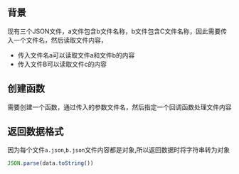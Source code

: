## 背景

现有三个JSON文件，a文件包含b文件名称，b文件包含C文件名称，因此需要传入一个文件名，然后读取文件内容，



- 传入文件名a可以读取文件a和文件b的内容
- 传入文件B可以读取文件c的内容



## 创建函数

需要创建一个函数，通过传入的参数文件名，然后指定一个回调函数处理文件内容



## 返回数据格式

因为每个文件`a.json`,`b.json`文件内容都是对象,所以返回数据时将字符串转为对象

```js
JSON.parse(data.toString())
```

